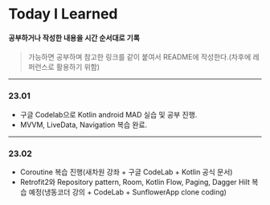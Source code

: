 # Today I Learned
#### 공부하거나 작성한 내용을 시간 순서대로 기록
> 가능하면 공부하며 참고한 링크를 같이 붙여서 README에 작성한다.(차후에 레퍼런스로 활용하기 위함)
* * *

### 23.01
- 구글 Codelab으로 Kotlin android MAD 실습 및 공부 진행.
- MVVM, LiveData, Navigation 복습 완료.
* * *
### 23.02
- Coroutine 복습 진행(새차원 강좌 + 구글 CodeLab + Kotlin 공식 문서)
- Retrofit2와 Repository pattern, Room, Kotlin Flow, Paging, Dagger Hilt 복습 예정(냉동코더 강의 + CodeLab + SunflowerApp clone coding)

